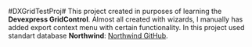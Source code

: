 #DXGridTestProj#
This project created in purposes of learning the **Devexpress GridControl**. Almost all created with wizards, I manually has added export context menu with certain functionality.
In this project used standart database **Northwind**: [Northwind GitHub](https://github.com/Microsoft/sql-server-samples/tree/master/samples/databases/northwind-pubs).
